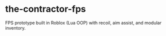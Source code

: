# the-contractor-fps
FPS prototype built in Roblox (Lua OOP) with recoil, aim assist, and modular inventory.
